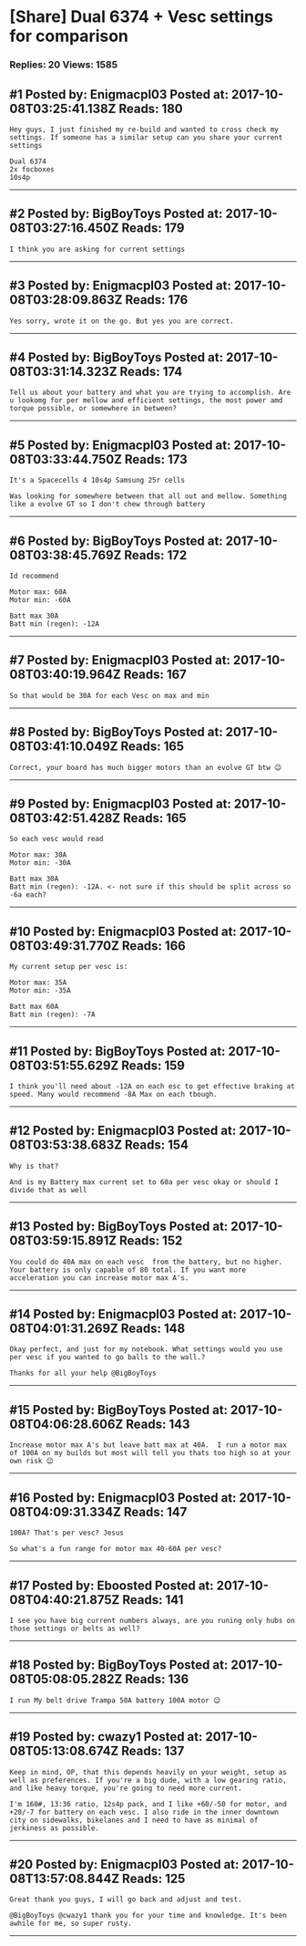 # \[Share\] Dual 6374 + Vesc settings for comparison

### Replies: 20 Views: 1585

## \#1 Posted by: Enigmacpl03 Posted at: 2017-10-08T03:25:41.138Z Reads: 180

```
Hey guys, I just finished my re-build and wanted to cross check my settings. If someone has a similar setup can you share your current settings

Dual 6374
2x focboxes
10s4p
```

---
## \#2 Posted by: BigBoyToys Posted at: 2017-10-08T03:27:16.450Z Reads: 179

```
I think you are asking for current settings
```

---
## \#3 Posted by: Enigmacpl03 Posted at: 2017-10-08T03:28:09.863Z Reads: 176

```
Yes sorry, wrote it on the go. But yes you are correct.
```

---
## \#4 Posted by: BigBoyToys Posted at: 2017-10-08T03:31:14.323Z Reads: 174

```
Tell us about your battery and what you are trying to accomplish. Are u lookomg for per mellow and efficient settings, the most power amd torque possible, or somewhere in between?
```

---
## \#5 Posted by: Enigmacpl03 Posted at: 2017-10-08T03:33:44.750Z Reads: 173

```
It's a Spacecells 4 10s4p Samsung 25r cells

Was looking for somewhere between that all out and mellow. Something like a evolve GT so I don't chew through battery
```

---
## \#6 Posted by: BigBoyToys Posted at: 2017-10-08T03:38:45.769Z Reads: 172

```
Id recommend

Motor max: 60A
Motor min: -60A

Batt max 30A
Batt min (regen): -12A
```

---
## \#7 Posted by: Enigmacpl03 Posted at: 2017-10-08T03:40:19.964Z Reads: 167

```
So that would be 30A for each Vesc on max and min
```

---
## \#8 Posted by: BigBoyToys Posted at: 2017-10-08T03:41:10.049Z Reads: 165

```
Correct, your board has much bigger motors than an evolve GT btw 😉
```

---
## \#9 Posted by: Enigmacpl03 Posted at: 2017-10-08T03:42:51.428Z Reads: 165

```
So each vesc would read

Motor max: 30A
Motor min: -30A

Batt max 30A
Batt min (regen): -12A. <- not sure if this should be split across so -6a each?
```

---
## \#10 Posted by: Enigmacpl03 Posted at: 2017-10-08T03:49:31.770Z Reads: 166

```
My current setup per vesc is:

Motor max: 35A
Motor min: -35A

Batt max 60A
Batt min (regen): -7A
```

---
## \#11 Posted by: BigBoyToys Posted at: 2017-10-08T03:51:55.629Z Reads: 159

```
I think you'll need about -12A on each esc to get effective braking at speed. Many would recommend -8A Max on each tbough.
```

---
## \#12 Posted by: Enigmacpl03 Posted at: 2017-10-08T03:53:38.683Z Reads: 154

```
Why is that?

And is my Battery max current set to 60a per vesc okay or should I divide that as well
```

---
## \#13 Posted by: BigBoyToys Posted at: 2017-10-08T03:59:15.891Z Reads: 152

```
You could do 40A max on each vesc  from the battery, but no higher.  Your battery is only capable of 80 total. If you want more acceleration you can increase motor max A's.
```

---
## \#14 Posted by: Enigmacpl03 Posted at: 2017-10-08T04:01:31.269Z Reads: 148

```
Okay perfect, and just for my notebook. What settings would you use per vesc if you wanted to go balls to the wall.?

Thanks for all your help @BigBoyToys
```

---
## \#15 Posted by: BigBoyToys Posted at: 2017-10-08T04:06:28.606Z Reads: 143

```
Increase motor max A's but leave batt max at 40A.  I run a motor max of 100A on my builds but most will tell you thats too high so at your own risk 😉
```

---
## \#16 Posted by: Enigmacpl03 Posted at: 2017-10-08T04:09:31.334Z Reads: 147

```
100A? That's per vesc? Jesus 

So what's a fun range for motor max 40-60A per vesc?
```

---
## \#17 Posted by: Eboosted Posted at: 2017-10-08T04:40:21.875Z Reads: 141

```
I see you have big current numbers always, are you runing only hubs on those settings or belts as well?
```

---
## \#18 Posted by: BigBoyToys Posted at: 2017-10-08T05:08:05.282Z Reads: 136

```
I run My belt drive Trampa 50A battery 100A motor 😉
```

---
## \#19 Posted by: cwazy1 Posted at: 2017-10-08T05:13:08.674Z Reads: 137

```
Keep in mind, OP, that this depends heavily on your weight, setup as well as preferences. If you're a big dude, with a low gearing ratio, and like heavy torque, you're going to need more current. 

I'm 160#, 13:36 ratio, 12s4p pack, and I like +60/-50 for motor, and +20/-7 for battery on each vesc. I also ride in the inner downtown city on sidewalks, bikelanes and I need to have as minimal of jerkiness as possible.
```

---
## \#20 Posted by: Enigmacpl03 Posted at: 2017-10-08T13:57:08.844Z Reads: 125

```
Great thank you guys, I will go back and adjust and test.

@BigBoyToys @cwazy1 thank you for your time and knowledge. It's been awhile for me, so super rusty.
```

---
